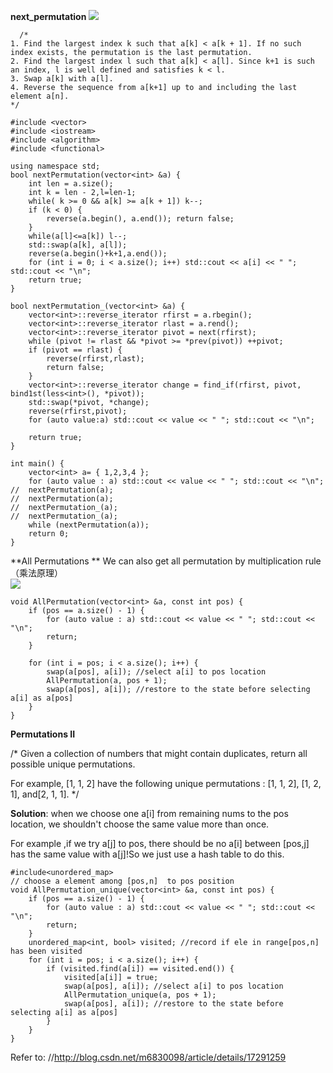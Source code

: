 **next_permutation**
  ![](http://img.blog.csdn.net/20131212235556093?watermark/2/text/aHR0cDovL2Jsb2cuY3Nkbi5uZXQvbTY4MzAwOTg=/font/5a6L5L2T/fontsize/400/fill/I0JBQkFCMA==/dissolve/70/gravity/SouthEast)
  
```
  /*
1. Find the largest index k such that a[k] < a[k + 1]. If no such index exists, the permutation is the last permutation.
2. Find the largest index l such that a[k] < a[l]. Since k+1 is such an index, l is well defined and satisfies k < l.
3. Swap a[k] with a[l].
4. Reverse the sequence from a[k+1] up to and including the last element a[n].
*/

#include <vector>
#include <iostream>
#include <algorithm>
#include <functional>

using namespace std;
bool nextPermutation(vector<int> &a) {
	int len = a.size();
	int k = len - 2,l=len-1;
	while( k >= 0 && a[k] >= a[k + 1]) k--;
	if (k < 0) {
		reverse(a.begin(), a.end()); return false;
	}
	while(a[l]<=a[k]) l--;
	std::swap(a[k], a[l]);
	reverse(a.begin()+k+1,a.end());
	for (int i = 0; i < a.size(); i++) std::cout << a[i] << " "; std::cout << "\n";
	return true;
}

bool nextPermutation_(vector<int> &a) {
	vector<int>::reverse_iterator rfirst = a.rbegin();
	vector<int>::reverse_iterator rlast = a.rend();
	vector<int>::reverse_iterator pivot = next(rfirst);
	while (pivot != rlast && *pivot >= *prev(pivot)) ++pivot;
	if (pivot == rlast) {
		reverse(rfirst,rlast);
		return false;
	}
	vector<int>::reverse_iterator change = find_if(rfirst, pivot, bind1st(less<int>(), *pivot));
	std::swap(*pivot, *change);
	reverse(rfirst,pivot);
	for (auto value:a) std::cout << value << " "; std::cout << "\n";

	return true;
}

int main() {
	vector<int> a= { 1,2,3,4 };
	for (auto value : a) std::cout << value << " "; std::cout << "\n";
//	nextPermutation(a);
//	nextPermutation(a);
//	nextPermutation_(a);
//	nextPermutation_(a);
	while (nextPermutation(a));
	return 0;
}
```
**All Permutations **
We can also get all permutation by  multiplication rule（乘法原理）   
![](http://img.blog.csdn.net/20131214161358218?watermark/2/text/aHR0cDovL2Jsb2cuY3Nkbi5uZXQvbTY4MzAwOTg=/font/5a6L5L2T/fontsize/400/fill/I0JBQkFCMA==/dissolve/70/gravity/SouthEast)  

```
void AllPermutation(vector<int> &a, const int pos) {
	if (pos == a.size() - 1) {
		for (auto value : a) std::cout << value << " "; std::cout << "\n";
		return;
	}

	for (int i = pos; i < a.size(); i++) {
		swap(a[pos], a[i]); //select a[i] to pos location 
		AllPermutation(a, pos + 1);
		swap(a[pos], a[i]); //restore to the state before selecting a[i] as a[pos] 
	}
}
```

**Permutations II**

/*
Given a collection of numbers that might contain duplicates, return all possible unique permutations.

For example, [1, 1, 2] have the following unique permutations : [1, 1, 2], [1, 2, 1], and[2, 1, 1].
*/

**Solution**: when we choose one a[i] from remaining nums to the pos location, we shouldn't choose the same value more than once.

For example ,if we try a[j] to pos, there should be no a[i] between [pos,j] has the same value with a[j]!So we just use a hash table to do this.
```
#include<unordered_map>
// choose a element among [pos,n]  to pos position
void AllPermutation_unique(vector<int> &a, const int pos) {
	if (pos == a.size() - 1) {
		for (auto value : a) std::cout << value << " "; std::cout << "\n";
		return;
	}
	unordered_map<int, bool> visited; //record if ele in range[pos,n] has been visited
	for (int i = pos; i < a.size(); i++) {
		if (visited.find(a[i]) == visited.end()) {
			visited[a[i]] = true;
			swap(a[pos], a[i]); //select a[i] to pos location 
			AllPermutation_unique(a, pos + 1);
			swap(a[pos], a[i]); //restore to the state before selecting a[i] as a[pos] 
		}
	}
}
```
Refer to:
//http://blog.csdn.net/m6830098/article/details/17291259
